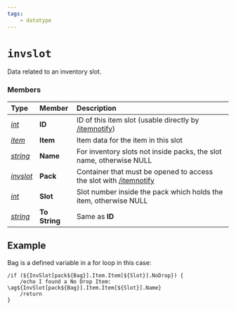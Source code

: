 ```yaml
---
tags:
    - datatype
---
```


# `invslot`

Data related to an inventory slot.

### Members

| **Type** | **Member** | **Description** |
| :--- | :--- | :--- |
| [_int_](datatype-int.md) | **ID** | ID of this item slot (usable directly by [/itemnotify](../../reference/commands/itemnotify.md)) |
| [_item_](datatype-item.md) | **Item** | Item data for the item in this slot |
| [_string_](datatype-string.md) | **Name** | For inventory slots not inside packs, the slot name, otherwise NULL |
| [_invslot_](datatype-invslot.md) | **Pack** | Container that must be opened to access the slot with [/itemnotify](../../reference/commands/itemnotify.md) |
| [_int_](datatype-int.md) | **Slot** | Slot number inside the pack which holds the item, otherwise NULL |
| [_string_](datatype-string.md) | **To String** | Same as **ID** |

## Example

Bag is a defined variable in a for loop in this case:

```text
/if (${InvSlot[pack${Bag}].Item.Item[${Slot}].NoDrop}) {
    /echo I found a No Drop Item: \ag${InvSlot[pack${Bag}].Item.Item[${Slot}].Name}
    /return
}
```


